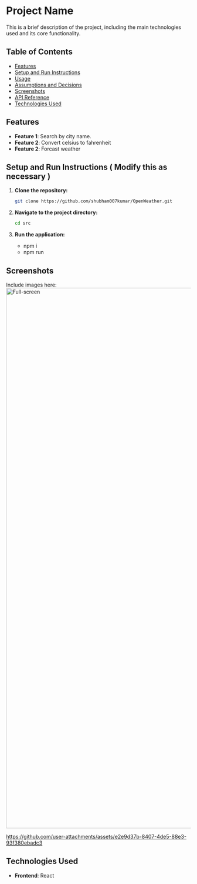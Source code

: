 # Project Name
This is a brief description of the project, including the main technologies used and its core functionality.

## Table of Contents
- [Features](#features)
- [Setup and Run Instructions](#setup-and-run-instructions)
- [Usage](#usage)
- [Assumptions and Decisions](#assumptions-and-decisions)
- [Screenshots](#screenshots)
- [API Reference](#api-reference)
- [Technologies Used](#technologies-used)

## Features
- **Feature 1**: Search by city name.
- **Feature 2**: Convert celsius to fahrenheit
- **Feature 2**: Forcast weather

## Setup and Run Instructions ( Modify this as necessary )
1. **Clone the repository:**
   ```bash
   git clone https://github.com/shubham007kumar/OpenWeather.git
   ```

2. **Navigate to the project directory:**
   ```bash
   cd src
   ```

4. **Run the application:**
   - npm i
   - npm run

## Screenshots
Include images here:
<img width="1470" alt="Full-screen" src="https://github.com/user-attachments/assets/29d20ff1-4171-43eb-b1c4-4d832e725080">

https://github.com/user-attachments/assets/e2e9d37b-8407-4de5-88e3-93f380ebadc3


## Technologies Used
- **Frontend**: React

